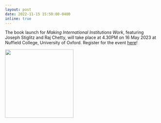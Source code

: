 ```yaml
---
layout: post
date: 2022-11-15 15:50:00-0400
inline: true
---
```


The book launch for _Making International Institutions Work_, featuring Joseph Stiglitz and Raj Chetty, will take place at 4.30PM on 16 May 2023 at Nuffield College, University of Oxford. Register for the event [here](https://www.eventbrite.com/e/book-launch-making-international-institutions-work-tickets-625248253357)!

<img align="center" src="https://user-images.githubusercontent.com/35332935/234700040-33eed5c2-de0f-4d27-af2a-582507bea0b8.png" width="225">

